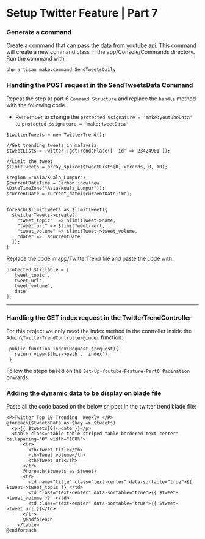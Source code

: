 #   Setup Twitter Feature | Part 7

### Generate a command

Create a command that can pass the data from youtube api. This command will create a new command class in the app/Console/Commands directory. Run the command with:

```
php artisan make:command SendTweetsDaily
```

###  Handling the POST request in the SendTweetsData Command

Repeat the step at part 6 `Command Structure` and replace the `handle` method with the following code.
* Remember to change the `protected $signature = 'make:youtubeData'` to `protected $signature = 'make:tweetData'`

```
$twitterTweets = new TwitterTrend();

//Get trending tweets in malaysia
$tweetLists = Twitter::getTrendsPlace([ 'id' => 23424901 ]);

//Limit the tweet 
$limitTweets = array_splice($tweetLists[0]->trends, 0, 10);

$region ="Asia/Kuala_Lumpur";
$currentDateTime = Carbon::now(new \DateTimeZone("Asia/Kuala_Lumpur"));
$currentDate = current_date($currentDateTime);


foreach($limitTweets as $limitTweet){  
  $twitterTweets->create([
    "tweet_topic"  => $limitTweet->name,
    "tweet_url" => $limitTweet->url,
    "tweet_volume" => $limitTweet->tweet_volume,
    "date" =>  $currentDate
  ]);
}
```

Replace the code in app/TwitterTrend file and paste the code with:

```
protected $fillable = [
  'tweet_topic',
  'tweet_url',
  'tweet_volume',
  'date'
];
```

---

###  Handling the GET index request in the TwitterTrendController

For this project we only need the index method in the controller inside the `Admin\TwitterTrendController@index` 
function:

```
 public function index(Request $request){  
   return view($this->path . 'index');
 }
```

Follow the steps based on the `Set-Up-Youtube-Feature-Part6 Pagination` onwards.


###   Adding the dynamic data to be display on blade file

Paste all the code based on the below snippet in the twitter trend blade file:

```
<P>Twitter Top 10 Trending  Weekly </P>
@foreach($tweetsData as $key => $tweets)
  <p>{{ $tweets[0]->date }}</p>
  <table class="table table-striped table-bordered text-center" cellspacing="0" width="100%">
      <tr>
        <th>Tweet title</th>
        <th>Tweet volume</th>
        <th>Tweet url</th>
      </tr>
      @foreach($tweets as $tweet)  
      <tr>   
        <td name="title" class="text-center" data-sortable="true">{{  $tweet->tweet_topic }} </td> 
        <td class="text-center" data-sortable="true">{{ $tweet->tweet_volume }}  </td>
        <td class="text-center" data-sortable="true">{{ $tweet->tweet_url }}</td>
      </tr>
      @endforeach
    </table>  
@endforeach 
```



 

